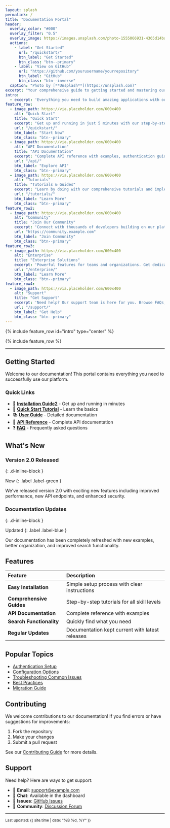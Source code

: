 ```yaml
---
layout: splash
permalink: /
title: "Documentation Portal"
header:
  overlay_color: "#000"
  overlay_filter: "0.5"
  overlay_image: https://images.unsplash.com/photo-1555066931-4365d14bab8c?ixlib=rb-4.0.3
  actions:
    - label: "Get Started"
      url: "/quickstart/"
      btn_label: "Get Started"
      btn_class: "btn--primary"
    - label: "View on GitHub"
      url: "https://github.com/yourusername/yourrepository"
      btn_label: "GitHub"
      btn_class: "btn--inverse"
  caption: "Photo by [**Unsplash**](https://unsplash.com)"
excerpt: "Your comprehensive guide to getting started and mastering our platform."
intro: 
  - excerpt: 'Everything you need to build amazing applications with our platform. Get started in minutes with our comprehensive documentation, tutorials, and API references.'
feature_row:
  - image_path: https://via.placeholder.com/600x400
    alt: "Quick Start"
    title: "Quick Start"
    excerpt: "Get up and running in just 5 minutes with our step-by-step quick start guide."
    url: "/quickstart/"
    btn_label: "Start Now"
    btn_class: "btn--primary"
  - image_path: https://via.placeholder.com/600x400
    alt: "API Documentation"
    title: "API Documentation"
    excerpt: "Complete API reference with examples, authentication guides, and best practices."
    url: "/api/"
    btn_label: "Explore API"
    btn_class: "btn--primary"
  - image_path: https://via.placeholder.com/600x400
    alt: "Tutorials"
    title: "Tutorials & Guides"
    excerpt: "Learn by doing with our comprehensive tutorials and implementation guides."
    url: "/tutorials/"
    btn_label: "Learn More"
    btn_class: "btn--primary"
feature_row2:
  - image_path: https://via.placeholder.com/600x400
    alt: "Community"
    title: "Join Our Community"
    excerpt: 'Connect with thousands of developers building on our platform. Get help, share ideas, and contribute to the ecosystem.'
    url: "https://community.example.com"
    btn_label: "Join Community"
    btn_class: "btn--primary"
feature_row3:
  - image_path: https://via.placeholder.com/600x400
    alt: "Enterprise"
    title: "Enterprise Solutions"
    excerpt: 'Powerful features for teams and organizations. Get dedicated support, advanced security, and custom integrations.'
    url: "/enterprise/"
    btn_label: "Learn More"
    btn_class: "btn--primary"
feature_row4:
  - image_path: https://via.placeholder.com/600x400
    alt: "Support"
    title: "Get Support"
    excerpt: 'Need help? Our support team is here for you. Browse FAQs, contact support, or join our community forums.'
    url: "/support/"
    btn_label: "Get Help"
    btn_class: "btn--primary"
---
```


{% include feature_row id="intro" type="center" %}

{% include feature_row %}

---

## Getting Started

Welcome to our documentation! This portal contains everything you need to successfully use our platform.

### Quick Links

- 📖 **[Installation Guide2](installation/)** - Get up and running in minutes
- 🚀 **[Quick Start Tutorial](quickstart/)** - Learn the basics
- 📚 **[User Guide](guide/)** - Detailed documentation
- 🔧 **[API Reference](api/)** - Complete API documentation
- ❓ **[FAQ](faq/)** - Frequently asked questions

## What's New

### Version 2.0 Released
{: .d-inline-block }

New
{: .label .label-green }

We've released version 2.0 with exciting new features including improved performance, new API endpoints, and enhanced security.

### Documentation Updates
{: .d-inline-block }

Updated
{: .label .label-blue }

Our documentation has been completely refreshed with new examples, better organization, and improved search functionality.

## Features

| Feature | Description |
|:--------|:------------|
| **Easy Installation** | Simple setup process with clear instructions |
| **Comprehensive Guides** | Step-by-step tutorials for all skill levels |
| **API Documentation** | Complete reference with examples |
| **Search Functionality** | Quickly find what you need |
| **Regular Updates** | Documentation kept current with latest releases |

## Popular Topics

- [Authentication Setup](guide/authentication/)
- [Configuration Options](guide/configuration/)
- [Troubleshooting Common Issues](troubleshooting/)
- [Best Practices](guide/best-practices/)
- [Migration Guide](guide/migration/)

## Contributing

We welcome contributions to our documentation! If you find errors or have suggestions for improvements:

1. Fork the repository
2. Make your changes
3. Submit a pull request

See our [Contributing Guide](contributing/) for more details.

## Support

Need help? Here are ways to get support:

- 📧 **Email**: support@example.com
- 💬 **Chat**: Available in the dashboard
- 🐛 **Issues**: [GitHub Issues](https://github.com/yourusername/yourrepository/issues)
- 👥 **Community**: [Discussion Forum](https://forum.example.com)

---

<small>Last updated: {{ site.time | date: "%B %d, %Y" }}</small>